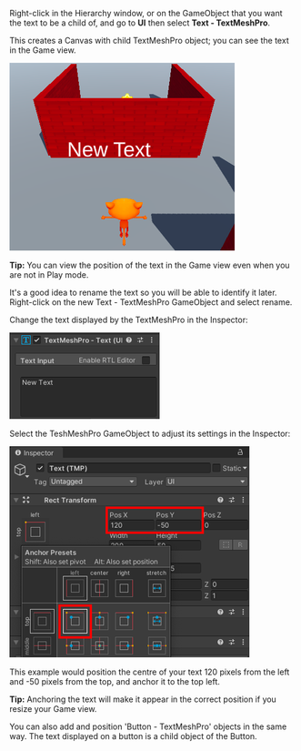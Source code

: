 Right-click in the Hierarchy window, or on the GameObject that you want the text to be a child of, and go to **UI** then select **Text - TextMeshPro**. 

This creates a Canvas with child TextMeshPro object; you can see the text in the Game view.

![New Text displayed in Game view.](images/new-text.png)

**Tip:** You can view the position of the text in the Game view even when you are not in Play mode.

It's a good idea to rename the text so you will be able to identify it later. Right-click on the new Text - TextMeshPro GameObject and select rename.

Change the text displayed by the TextMeshPro in the Inspector:

![TextMeshPro Inspector showing default New Text.](images/tmp-text.png)

Select the TeshMeshPro GameObject to adjust its settings in the Inspector:

![TextMeshPro RectTransform settings in the Inspector.](images/reposition-text.png)

This example would position the centre of your text 120 pixels from the left and -50 pixels from the top, and anchor it to the top left.

**Tip:** Anchoring the text will make it appear in the correct position if you resize your Game view. 

You can also add and position 'Button - TextMeshPro' objects in the same way. The text displayed on a button is a child object of the Button. 


